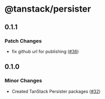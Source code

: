 # @tanstack/persister

## 0.1.1

### Patch Changes

- fix github url for publishing ([#36](https://github.com/TanStack/pacer/pull/36))

## 0.1.0

### Minor Changes

- Created TanStack Persister packages ([#32](https://github.com/TanStack/pacer/pull/32))
